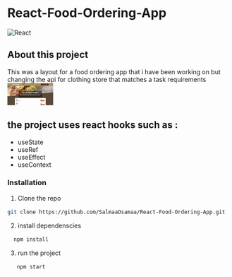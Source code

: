 # React-Food-Ordering-App
![React](https://img.shields.io/badge/React-20232A?style=for-the-badge&logo=react&logoColor=61DAFB) 

## About this project 
This was a layout for a food ordering app that i have been working on but changing the api for clothing store that matches a task requirements
    <img src="./src/assets/pp.png" alt="Logo" height="50" >

## the project uses react hooks such as :

<ul>
   <li>
   useState
   </li>
   <li>
   useRef
   </li>
   <li>
   useEffect
   </li>
   <li>
   useContext
   </li>
</ul>


### Installation
1. Clone the repo 
```sh
git clone https://github.com/SalmaaOsamaa/React-Food-Ordering-App.git
```

2. install dependenscies
 ```bash
   npm install
  ```
   
3. run the project 
```bash
   npm start
   ```
